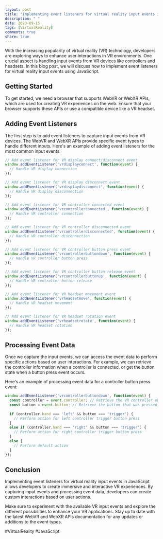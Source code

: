 ```yaml
---
layout: post
title: "Implementing event listeners for virtual reality input events in JavaScript"
description: " "
date: 2023-09-15
tags: [VirtualReality]
comments: true
share: true
---
```


With the increasing popularity of virtual reality (VR) technology, developers are exploring ways to enhance user interactions in VR environments. One crucial aspect is handling input events from VR devices like controllers and headsets. In this blog post, we will discuss how to implement event listeners for virtual reality input events using JavaScript.

## Getting Started
To get started, we need a browser that supports WebVR or WebXR APIs, which are used for creating VR experiences on the web. Ensure that your browser supports these APIs or use a compatible device like a VR headset.

## Adding Event Listeners
The first step is to add event listeners to capture input events from VR devices. The WebVR and WebXR APIs provide specific event types to handle different inputs. Here's an example of adding event listeners for the most common input events:

```javascript
// Add event listener for VR display connect/disconnect event
window.addEventListener('vrdisplayconnect', function(event) {
  // Handle VR display connection
});

// Add event listener for VR display disconnect event
window.addEventListener('vrdisplaydisconnect', function(event) {
  // Handle VR display disconnection
});

// Add event listener for VR controller connected event
window.addEventListener('vrcontrollerconnected', function(event) {
  // Handle VR controller connection
});

// Add event listener for VR controller disconnected event
window.addEventListener('vrcontrollerdisconnected', function(event) {
  // Handle VR controller disconnection
});

// Add event listener for VR controller button press event
window.addEventListener('vrcontrollerbuttondown', function(event) {
  // Handle VR controller button press
});

// Add event listener for VR controller button release event
window.addEventListener('vrcontrollerbuttonup', function(event) {
  // Handle VR controller button release
});

// Add event listener for VR headset movement event
window.addEventListener('vrheadsetmove', function(event) {
  // Handle VR headset movement
});

// Add event listener for VR headset rotation event
window.addEventListener('vrheadsetrotate', function(event) {
  // Handle VR headset rotation
});
```

## Processing Event Data
Once we capture the input events, we can access the event data to perform specific actions based on user interactions. For example, we can retrieve the controller information when a controller is connected, or get the button state when a button press event occurs.

Here's an example of processing event data for a controller button press event:

```javascript
window.addEventListener('vrcontrollerbuttondown', function(event) {
  const controller = event.controller; // Retrieve the VR controller object
  const button = event.button; // Retrieve the button that was pressed
  
  if (controller.hand === 'left' && button === 'trigger') {
    // Perform action for left controller trigger button press
  }
  else if (controller.hand === 'right' && button === 'trigger') {
    // Perform action for right controller trigger button press
  }
  else {
    // Perform default action
  }
});
```

## Conclusion
Implementing event listeners for virtual reality input events in JavaScript allows developers to create immersive and interactive VR experiences. By capturing input events and processing event data, developers can create custom interactions based on user actions.

Make sure to experiment with the available VR input events and explore the different possibilities to enhance your VR applications. Stay up to date with the latest WebVR and WebXR APIs documentation for any updates or additions to the event types.

#VirtualReality #JavaScript